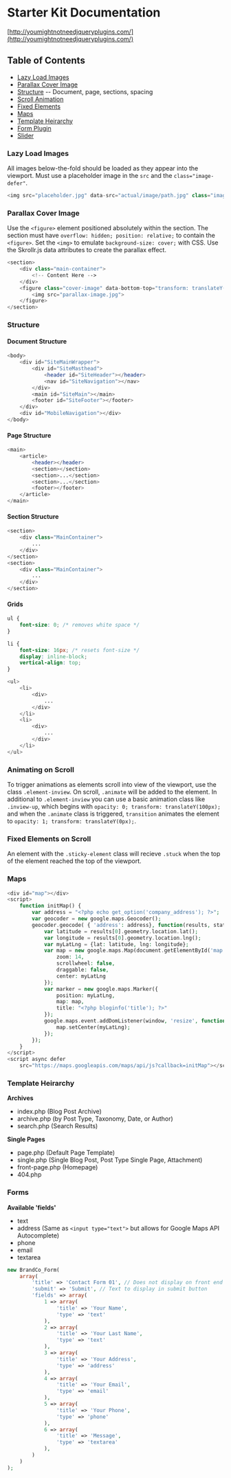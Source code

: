 # Starter Kit Documentation

[http://youmightnotneedjqueryplugins.com/](http://youmightnotneedjqueryplugins.com/)

## Table of Contents
- [Lazy Load Images](#lazy-load-images)
- [Parallax Cover Image](#parallax-cover-image)
- [Structure](#structure) -- Document, page, sections, spacing
- [Scroll Animation](#animating-on-scroll)
- [Fixed Elements](#fixed-elements-on-scroll)
- [Maps](#maps)
- [Template Heirarchy](#template-heirarchy)
- [Form Plugin](#forms)
- [Slider](#slider)

### Lazy Load Images
All images below-the-fold should be loaded as they appear into the viewport. Must use a placeholder image in the `src` and the `class="image-defer"`.

```php
<img src="placeholder.jpg" data-src="actual/image/path.jpg" class="image-defer>
```

### Parallax Cover Image
Use the `<figure>` element positioned absolutely within the section. The section must have `overflow: hidden; position: relative;` to contain the `<figure>`. Set the `<img>` to emulate `background-size: cover;` with CSS. Use the Skrollr.js data attributes to create the parallax effect. 

```php
<section>
    <div class="main-container">
        <!-- Content Here -->
    </div>
    <figure class="cover-image" data-bottom-top="transform: translateY(-350px);" data-top-bottom="transform: translateY(0px);">
        <img src="parallax-image.jpg">
    </figure>
</section>
```

### Structure

#### Document Structure

```php
<body>
    <div id="SiteMainWrapper">
        <div id="SiteMasthead">
            <header id="SiteHeader"></header>
            <nav id="SiteNavigation"></nav>
        </div>
        <main id="SiteMain"></main>
        <footer id="SiteFooter"></footer>
    </div>
    <div id="MobileNavigation"></div>
</body>
```

#### Page Structure

```php
<main>
    <article>
        <header></header>
        <section></section>
        <section>...</section>
        <section>...</section>
        <footer></footer>
    </article>
</main>
```

#### Section Structure

```php
<section>
    <div class="MainContainer">
        ...
    </div>
</section>
<section>
    <div class="MainContainer">
        ...
    </div>
</section>
```

#### Grids

```css
ul {
    font-size: 0; /* removes white space */
}

li {
    font-size: 16px; /* resets font-size */
    display: inline-block;
    vertical-align: top;
}
```

```php
<ul>
    <li>
        <div>
            ...
        </div>
    </li>
    <li>
        <div>
            ...
        </div>
    </li>
</ul>
```

### Animating on Scroll
To trigger animations as elements scroll into view of the viewport, use the class `.element-inview`. On scroll, `.animate` will be added to the element. In additional to `.element-inview` you can use a basic animation class like `.inview-up`, which begins with `opacity: 0; transform: translateY(100px);` and when the `.animate` class is triggered, `transition` animates the element to `opacity: 1; transform: translateY(0px);`. 

### Fixed Elements on Scroll
An element with the `.sticky-element` class will recieve `.stuck` when the top of the element reached the top of the viewport. 

### Maps

```php
<div id="map"></div>
<script>
    function initMap() {
        var address = "<?php echo get_option('company_address'); ?>";
        var geocoder = new google.maps.Geocoder();
        geocoder.geocode( { 'address': address}, function(results, status) {
            var latitude = results[0].geometry.location.lat();
            var longitude = results[0].geometry.location.lng();
            var myLatLng = {lat: latitude, lng: longitude};
            var map = new google.maps.Map(document.getElementById('map'), {
                zoom: 14,
                scrollwheel: false,
                draggable: false,
                center: myLatLng
            });
            var marker = new google.maps.Marker({
                position: myLatLng,
                map: map,
                title: "<?php bloginfo('title'); ?>"
            });
            google.maps.event.addDomListener(window, 'resize', function() {
                map.setCenter(myLatLng);
            });
        }); 
    }
</script>
<script async defer
    src="https://maps.googleapis.com/maps/api/js?callback=initMap"></script>
```

### Template Heirarchy 

**Archives**
- index.php (Blog Post Archive)
- archive.php (by Post Type, Taxonomy, Date, or Author)
- search.php (Search Results)

**Single Pages**
- page.php (Default Page Template)
- single.php (Single Blog Post, Post Type Single Page, Attachment)
- front-page.php (Homepage)
- 404.php 


### Forms 

**Available 'fields'**
- text
- address (Same as `<input type="text">` but allows for Google Maps API Autocomplete)
- phone
- email
- textarea
```php
new BrandCo_Form( 
    array(
        'title' => 'Contact Form 01', // Does not display on front end
        'submit' => 'Submit', // Text to display in submit button
        'fields' => array(
            1 => array(
                'title' => 'Your Name',
                'type' => 'text'
            ),
            2 => array(
                'title' => 'Your Last Name',
                'type' => 'text'
            ),
            3 => array(
                'title' => 'Your Address',
                'type' => 'address'
            ),
            4 => array(
                'title' => 'Your Email',
                'type' => 'email'               
            ),
            5 => array(
                'title' => 'Your Phone',
                'type' => 'phone'
            ),
            6 => array(
                'title' => 'Message',
                'type' => 'textarea'
            ),
        )
    )
);
```

